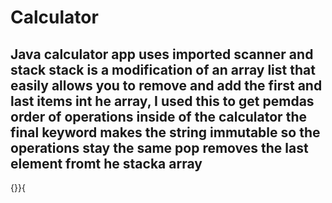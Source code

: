 # Calculator
Java calculator app
uses imported scanner and stack
stack is a modification of an array list that easily allows you to remove and add the first and last items int he array, I used this to get pemdas order of operations inside of the calculator
the final keyword makes the string immutable so the operations stay the same
pop removes the last element fromt he stacka array
  ----------------------------
{}}{
